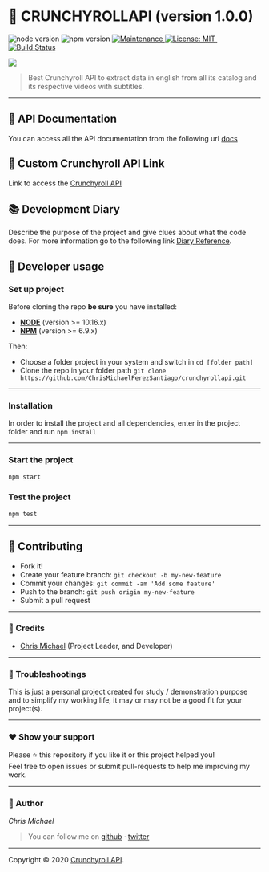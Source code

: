 # **:triangular_flag_on_post: CRUNCHYROLLAPI** (version 1.0.0)

![node version](https://img.shields.io/badge/node->=10.16.x-brightgreen.svg)
![npm version](https://img.shields.io/badge/npm->=6.9.x-brightgreen.svg)
          <a href="https://github.com/ChrisMichaelPerezSantiago/animeflv/graphs/commit-activity">
            <img alt="Maintenance" src="https://img.shields.io/badge/Maintained%3F-yes-green.svg" target="_blank" />
          </a>
          <a href="https://github.com/ChrisMichaelPerezSantiago/crunchyrollapi/blob/master/LICENSE">
            <img alt="License: MIT" src="https://img.shields.io/badge/License-MIT-yellow.svg" target="_blank" />
          </a>
          <img src="https://img.shields.io/badge/Heroku-deployed-brightgreen.svg" alt="">
          <img src="https://img.shields.io/badge/crunchyroll-API-brightgreen.svg" alt="">
          [![Build Status](https://travis-ci.com/ChrisMichaelPerezSantiago/crunchyrollapi.svg?branch=master)](https://travis-ci.com/ChrisMichaelPerezSantiago/crunchyrollapi)
          <img src="https://img.shields.io/github/stars/ChrisMichaelPerezSantiago/crunchyrollapi?style=social" alt="">
          
         


 <a href="https://nodei.co/npm/crunchyrollapi/"><img src="https://nodei.co/npm/crunchyrollapi.png"></a>


> Best Crunchyroll API to extract data in english from all its catalog and its respective videos with subtitles.

---


## 📖 API Documentation
You can access all the API documentation from the following url [docs](https://crunchyroll-docs.chrismichael.now.sh/)


## :rocket: Custom Crunchyroll API Link
Link to access the [Crunchyroll API](https://crunchyrollapi.herokuapp.com/v1/)


## 📚 **Development Diary**
Describe the purpose of the project and give clues about what the code does. 
For more information go to the following link [Diary Reference](./development_diary/README.md).



## **:wrench: Developer usage**

### **Set up project**

Before cloning the repo **be sure** you have installed:

- [**NODE**](https://www.google.com/search?q=how+to+install+node) (version >= 10.16.x)
- [**NPM**](https://www.google.com/search?q=how+to+install+npm) (version >= 6.9.x)

Then:

- Choose a folder project in your system and switch in `cd [folder path]`
- Clone the repo in your folder path `git clone https://github.com/ChrisMichaelPerezSantiago/crunchyrollapi.git`

---

### **Installation**

In order to install the project and all dependencies, enter in the project folder and run `npm install`

---

### Start the project

```bash
npm start
```

### Test the project

```bash
npm test
```

---


## **:handshake: Contributing**

- Fork it!
- Create your feature branch: `git checkout -b my-new-feature`
- Commit your changes: `git commit -am 'Add some feature'`
- Push to the branch: `git push origin my-new-feature`
- Submit a pull request

---

### **:busts_in_silhouette: Credits**

- [Chris Michael](https://github.com/ChrisMichaelPerezSantiago) (Project Leader, and Developer)

---

### **:anger: Troubleshootings**

This is just a personal project created for study / demonstration purpose and to simplify my working life, it may or may
not be a good fit for your project(s).

---

### **:heart: Show your support**

Please :star: this repository if you like it or this project helped you!\
Feel free to open issues or submit pull-requests to help me improving my work.


---


### **:robot: Author**

_*Chris Michael*_

> You can follow me on
[github](https://github.com/ChrisMichaelPerezSantiago)&nbsp;&middot;&nbsp;[twitter](https://twitter.com/Chris5855M)

---

Copyright © 2020 [Crunchyroll API](https://github.com/ChrisMichaelPerezSantiago/crunchyrollapi).
